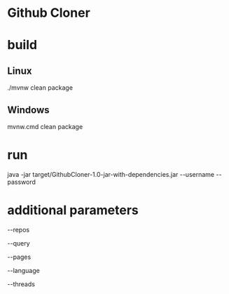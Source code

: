# Github Cloner

# build
## Linux
./mvnw clean package
## Windows
mvnw.cmd clean package

# run

java -jar target/GithubCloner-1.0-jar-with-dependencies.jar --username <username> --password <password>


# additional parameters

--repos <location for repos>

--query <search query>

--pages <page size>

--language <programming language>

--threads <max threads for git cloning>